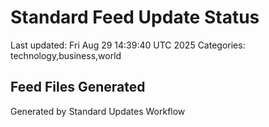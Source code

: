 # Standard Feed Update Status
Last updated: Fri Aug 29 14:39:40 UTC 2025
Categories: technology,business,world

## Feed Files Generated

Generated by Standard Updates Workflow
